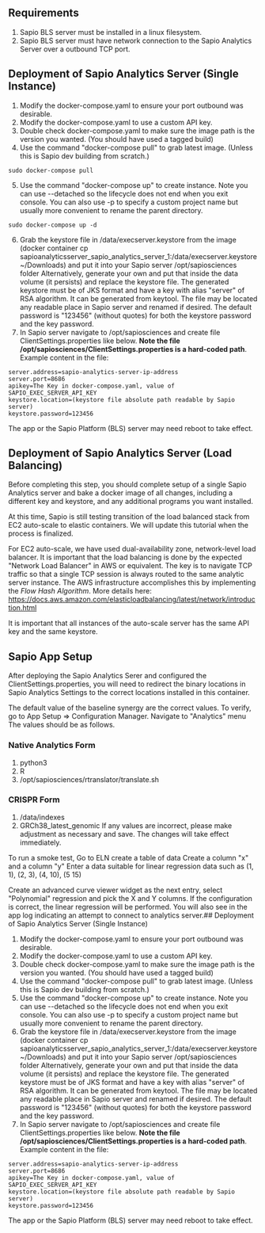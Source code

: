 ## Requirements
1. Sapio BLS server must be installed in a linux filesystem.
2. Sapio BLS server must have network connection to the Sapio Analytics Server over a outbound TCP port.

## Deployment of Sapio Analytics Server (Single Instance)
1. Modify the docker-compose.yaml to ensure your port outbound was desirable.
2. Modify the docker-compose.yaml to use a custom API key.
2. Double check docker-compose.yaml to make sure the image path is the version you wanted. (You should have used a tagged build)
3. Use the command "docker-compose pull" to grab latest image. (Unless this is Sapio dev building from scratch.)
```shell
sudo docker-compose pull
```
5. Use the command "docker-compose up" to create instance.
   Note you can use --detached so the lifecycle does not end when you exit console.
   You can also use -p to specify a custom project name but usually more convenient to rename the parent directory.
```shell
sudo docker-compose up -d
```
6. Grab the keystore file in /data/execserver.keystore from the image (docker container cp sapioanalyticsserver_sapio_analytics_server_1:/data/execserver.keystore ~/Downloads) and put it into your Sapio server /opt/sapiosciences folder
   Alternatively, generate your own and put that inside the data volume (it persists) and replace the keystore file.
   The generated keystore must be of JKS format and have a key with alias "server" of RSA algorithm. It can be generated from keytool.
   The file may be located any readable place in Sapio server and renamed if desired.
   The default password is "123456" (without quotes) for both the keystore password and the key password.
7. In Sapio server navigate to /opt/sapiosciences and create file ClientSettings.properties like below.
   **Note the file /opt/sapiosciences/ClientSettings.properties is a hard-coded path**.
   Example content in the file:
```
server.address=sapio-analytics-server-ip-address
server.port=8686
apikey=The Key in docker-compose.yaml, value of SAPIO_EXEC_SERVER_API_KEY
keystore.location=(keystore file absolute path readable by Sapio server)
keystore.password=123456
```
The app or the Sapio Platform (BLS) server may need reboot to take effect.

## Deployment of Sapio Analytics Server (Load Balancing)
Before completing this step, you should complete setup of a single Sapio Analytics server and 
bake a docker image of all changes, including a different key and keystore, and any additional programs
you want installed.

At this time, Sapio is still testing transition of the load balanced stack from EC2 auto-scale to elastic containers. 
We will update this tutorial when the process is finalized.

For EC2 auto-scale, we have used dual-availability zone, network-level load balancer.
It is important that the load balancing is done by the expected "Network Load Balancer" in AWS or equivalent. 
The key is to navigate TCP traffic so that a single TCP session is always routed to the same analytic server instance. 
The AWS infrastructure accomplishes this by implementing the *Flow Hash Algorithm*.
More details here:
https://docs.aws.amazon.com/elasticloadbalancing/latest/network/introduction.html

It is important that all instances of the auto-scale server has the same API key and the same keystore.

## Sapio App Setup
After deploying the Sapio Analytics Serer and configured the ClientSettings.properties, you will need to redirect the
binary locations in Sapio Analytics Settings to the correct locations installed in this container.

The default value of the baseline synergy are the correct values.
To verify, go to App Setup => Configuration Manager.
Navigate to "Analytics" menu
The values should be as follows.
### Native Analytics Form
1. python3
2. R
3. /opt/sapiosciences/rtranslator/translate.sh
### CRISPR Form
1. /data/indexes
2. GRCh38_latest_genomic
   If any values are incorrect, please make adjustment as necessary and save.
   The changes will take effect immediately.

To run a smoke test, Go to ELN create a table of data
Create a column "x" and a column "y"
Enter a data suitable for linear regression data such as (1, 1), (2, 3), (4, 10), (5 15)

Create an advanced curve viewer widget as the next entry, select "Polynomial" regression and pick the X and Y columns.
If the configuration is correct, the linear regression will be performed.
You will also see in the app log indicating an attempt to connect to analytics server.## Deployment of Sapio Analytics Server (Single Instance)

1. Modify the docker-compose.yaml to ensure your port outbound was desirable.
2. Modify the docker-compose.yaml to use a custom API key.
2. Double check docker-compose.yaml to make sure the image path is the version you wanted. (You should have used a tagged build)
3. Use the command "docker-compose pull" to grab latest image. (Unless this is Sapio dev building from scratch.)
4. Use the command "docker-compose up" to create instance.
   Note you can use --detached so the lifecycle does not end when you exit console.
   You can also use -p to specify a custom project name but usually more convenient to rename the parent directory.
5. Grab the keystore file in /data/execserver.keystore from the image (docker container cp sapioanalyticsserver_sapio_analytics_server_1:/data/execserver.keystore ~/Downloads) and put it into your Sapio server /opt/sapiosciences folder
   Alternatively, generate your own and put that inside the data volume (it persists) and replace the keystore file.
   The generated keystore must be of JKS format and have a key with alias "server" of RSA algorithm. It can be generated from keytool.
   The file may be located any readable place in Sapio server and renamed if desired.
   The default password is "123456" (without quotes) for both the keystore password and the key password.
7. In Sapio server navigate to /opt/sapiosciences and create file ClientSettings.properties like below.
   **Note the file /opt/sapiosciences/ClientSettings.properties is a hard-coded path**.
   Example content in the file:
```
server.address=sapio-analytics-server-ip-address
server.port=8686
apikey=The Key in docker-compose.yaml, value of SAPIO_EXEC_SERVER_API_KEY
keystore.location=(keystore file absolute path readable by Sapio server)
keystore.password=123456
```
The app or the Sapio Platform (BLS) server may need reboot to take effect.